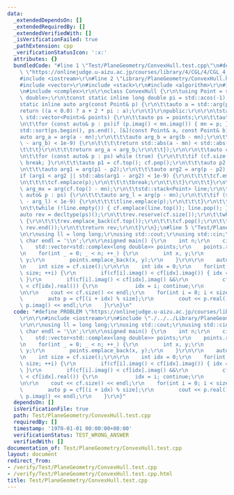 ```yaml
---
data:
  _extendedDependsOn: []
  _extendedRequiredBy: []
  _extendedVerifiedWith: []
  _isVerificationFailed: true
  _pathExtension: cpp
  _verificationStatusIcon: ':x:'
  attributes: {}
  bundledCode: "#line 1 \"Test/PlaneGeometry/ConvexHull.test.cpp\"\n#define PROBLEM\
    \ \"https://onlinejudge.u-aizu.ac.jp/courses/library/4/CGL/4/CGL_4_A\"\r\n\r\n\
    #include <iostream>\r\n#line 2 \"Library/PlaneGeometry/ConvexHull.hpp\"\n\r\n\
    #include <vector>\r\n#include <stack>\r\n#include <algorithm>\r\n#include <cmath>\r\
    \n#include <complex>\r\n\r\nclass ConvexHull {\r\n\tusing Point = std::complex<long\
    \ double>;\r\n\tconst static inline long double pi = std::acos(-1);\r\n\r\n\t\
    static inline auto arg(const Point& p) {\r\n\t\tauto a = std::arg(p);\r\n\t\t\
    return ((a < 0.0) ? a + 2 * pi : a);\r\n\t}\r\npublic:\r\n\r\n\tstatic auto grahamScan(const\
    \ std::vector<Point>& points) {\r\n\t\tauto ps = points;\r\n\t\tauto mn = ps[0];\r\
    \n\t\tfor (const auto& p : ps)if (p.imag() < mn.imag()) { mn = p; }\r\n\r\n\t\t\
    std::sort(ps.begin(), ps.end(), [&](const Point& a, const Point& b) {\r\n\t\t\t\
    auto arg_a = arg(a - mn);\r\n\t\t\tauto arg_b = arg(b - mn);\r\n\t\t\tif (std::abs(arg_a\
    \ - arg_b) < 1e-9) {\r\n\t\t\t\treturn std::abs(a - mn) < std::abs(b - mn);\r\n\
    \t\t\t}\r\n\t\t\treturn arg_a < arg_b;\r\n\t\t});\r\n\r\n\t\tauto cf = std::stack<Point>();\r\
    \n\t\tfor (const auto& p : ps) while (true) {\r\n\t\t\tif (cf.size() < 2) { cf.emplace(p);\
    \ break; }\r\n\t\t\tauto p1 = cf.top(); cf.pop();\r\n\t\t\tauto p2 = cf.top();\r\
    \n\t\t\tauto arg1 = arg(p1 - p2);\r\n\t\t\tauto arg2 = arg(p - p2);\r\n\t\t\t\
    if (arg1 < arg2 || std::abs(arg1 - arg2) < 1e-9) {\r\n\t\t\t\tcf.emplace(p1);\r\
    \n\t\t\t\tcf.emplace(p);\r\n\t\t\t\tbreak;\r\n\t\t\t}\r\n\t\t}\r\n\r\n\t\tauto\
    \ arg_mx = arg(cf.top() - mn);\r\n\t\tstd::stack<Point> line;\r\n\t\tfor (const\
    \ auto& p : ps) {\r\n\t\t\tauto arg_l = arg(p - mn);\r\n\t\t\tif (std::abs(arg_mx\
    \ - arg_l) < 1e-9) {\r\n\t\t\t\tline.emplace(p);\r\n\t\t\t}\r\n\t\t}\r\n\t\tcf.pop();\r\
    \n\t\twhile (!line.empty()) { cf.emplace(line.top()); line.pop(); }\r\n\r\n\t\t\
    auto rev = decltype(ps)();\r\n\t\trev.reserve(cf.size());\r\n\t\twhile (!cf.empty())\
    \ {\r\n\t\t\trev.emplace_back(cf.top());\r\n\t\t\tcf.pop();\r\n\t\t}\r\n\t\tstd::reverse(rev.begin(),\
    \ rev.end());\r\n\t\treturn rev;\r\n\t}\r\n};\n#line 5 \"Test/PlaneGeometry/ConvexHull.test.cpp\"\
    \n\r\nusing ll = long long;\r\nusing std::cout;\r\nusing std::cin;\r\nconstexpr\
    \ char endl = '\\n';\r\n\r\nsigned main() {\r\n    int n;\r\n    cin >> n;\r\n\
    \    std::vector<std::complex<long double>> points;\r\n    points.reserve(n);\r\
    \n    for(int _ = 0; _ < n; ++_) {\r\n        int x, y;\r\n        cin >> x >>\
    \ y;\r\n        points.emplace_back(x, y);\r\n    }\r\n\r\n    auto cf = ConvexHull::grahamScan(points);\r\
    \n    int size = cf.size();\r\n\r\n    int idx = 0;\r\n    for(int i = 1; i <\
    \ size; ++i) {\r\n        if(cf[i].imag() < cf[idx].imag()) { idx = i; continue;\
    \ }\r\n        if(cf[i].imag() < cf[idx].imag() &&\r\n           cf[i].real()\
    \ < cf[idx].real()) {\r\n            idx = i; continue;\r\n        }\r\n    }\r\
    \n\r\n    cout << cf.size() << endl;\r\n    for(int i = 0; i < size; ++i) {\r\n\
    \        auto p = cf[(i + idx) % size];\r\n        cout << p.real() << \" \" <<\
    \ p.imag() << endl;\r\n    }\r\n}\n"
  code: "#define PROBLEM \"https://onlinejudge.u-aizu.ac.jp/courses/library/4/CGL/4/CGL_4_A\"\
    \r\n\r\n#include <iostream>\r\n#include \"./../../Library/PlaneGeometry/ConvexHull.hpp\"\
    \r\n\r\nusing ll = long long;\r\nusing std::cout;\r\nusing std::cin;\r\nconstexpr\
    \ char endl = '\\n';\r\n\r\nsigned main() {\r\n    int n;\r\n    cin >> n;\r\n\
    \    std::vector<std::complex<long double>> points;\r\n    points.reserve(n);\r\
    \n    for(int _ = 0; _ < n; ++_) {\r\n        int x, y;\r\n        cin >> x >>\
    \ y;\r\n        points.emplace_back(x, y);\r\n    }\r\n\r\n    auto cf = ConvexHull::grahamScan(points);\r\
    \n    int size = cf.size();\r\n\r\n    int idx = 0;\r\n    for(int i = 1; i <\
    \ size; ++i) {\r\n        if(cf[i].imag() < cf[idx].imag()) { idx = i; continue;\
    \ }\r\n        if(cf[i].imag() < cf[idx].imag() &&\r\n           cf[i].real()\
    \ < cf[idx].real()) {\r\n            idx = i; continue;\r\n        }\r\n    }\r\
    \n\r\n    cout << cf.size() << endl;\r\n    for(int i = 0; i < size; ++i) {\r\n\
    \        auto p = cf[(i + idx) % size];\r\n        cout << p.real() << \" \" <<\
    \ p.imag() << endl;\r\n    }\r\n}"
  dependsOn: []
  isVerificationFile: true
  path: Test/PlaneGeometry/ConvexHull.test.cpp
  requiredBy: []
  timestamp: '1970-01-01 00:00:00+00:00'
  verificationStatus: TEST_WRONG_ANSWER
  verifiedWith: []
documentation_of: Test/PlaneGeometry/ConvexHull.test.cpp
layout: document
redirect_from:
- /verify/Test/PlaneGeometry/ConvexHull.test.cpp
- /verify/Test/PlaneGeometry/ConvexHull.test.cpp.html
title: Test/PlaneGeometry/ConvexHull.test.cpp
---
```

